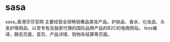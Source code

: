 # sasa
sasa_香港莎莎官网
主要经营全球畅销奢品美妆产品，护肤品、香水、化妆品、头发护理用品、以至专有及独家代理的国际品牌产品的B2C的电商网站。
less编译，静态页面，首页、产品详情、购物车结算等页面。
